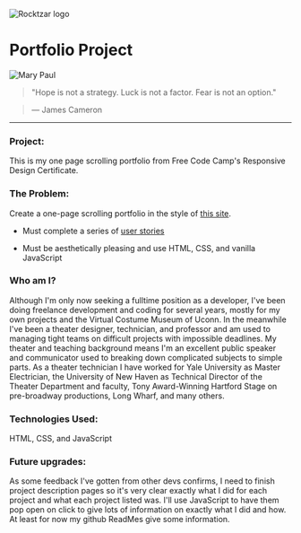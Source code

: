 ![Rocktzar logo](https://res.cloudinary.com/mpauldesigns/image/upload/c_scale,q_100,w_200/v1540421311/rocktzar_red.png)

# Portfolio Project

![Mary Paul](https://res.cloudinary.com/mpauldesigns/image/upload/v1522004427/mp_blog.jpg)

>"Hope is not a strategy. Luck is not a factor. Fear is not an option."

>― James Cameron

---

### Project:

This is my one page scrolling portfolio from Free Code Camp's Responsive Design Certificate. 

### The Problem:

Create a one-page scrolling portfolio in the style of [this site]( https://codepen.io/freeCodeCamp/full/zNBOYG).
  
* Must complete a series of [user stories](https://learn.freecodecamp.org/responsive-web-design/responsive-web-design-projects/build-a-personal-portfolio-webpage)

* Must be aesthetically pleasing and use HTML, CSS, and vanilla JavaScript

### Who am I?

Although I'm only now seeking a fulltime position as a developer, I've been doing freelance development and coding for several years, mostly for my own projects and the Virtual Costume Museum of Uconn. In the meanwhile I've been a theater designer, technician, and professor and am used to managing tight teams on difficult projects with impossible deadlines. My theater and teaching background means I'm an excellent public speaker and communicator used to breaking down complicated subjects to simple parts. As a theater technician I have worked for Yale University as Master Electrician, the University of New Haven as Technical Director of the Theater Department and faculty, Tony Award-Winning Hartford Stage on pre-broadway productions, Long Wharf, and many others. 

### Technologies Used:

HTML, CSS, and JavaScript

### Future upgrades:

As some feedback I've gotten from other devs confirms, I need to finish project description pages so it's very clear exactly what I did for each project and what each project listed was. I'll use JavaScript to have them pop open on click to give lots of information on exactly what I did and how. At least for now my github ReadMes give some information.
